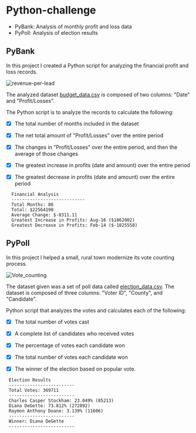 # Python-challenge

* PyBank: Analysis of monthly profit and loss data
* PyPoll: Analysis of election results

## PyBank

In this project I created a Python script for analyzing the financial profit and loss records. 

![revenue-per-lead](https://user-images.githubusercontent.com/117343047/212153647-cf28bfc3-5b6e-4692-9578-8e2f0e6f4120.png)

The analyzed dataset [budget_data.csv](PyBank/Resources/budget_data.csv) is composed of two columns: "Date" and "Profit/Losses".

The Python script is to analyze the records to calculate the following:

  - [x] The total number of months included in the dataset

  - [x] The net total amount of "Profit/Losses" over the entire period

  - [x] The changes in "Profit/Losses" over the entire period, and then the average of those changes

  - [x] The greatest increase in profits (date and amount) over the entire period

  - [x] The greatest decrease in profits (date and amount) over the entire period

```text
  Financial Analysis
  ----------------------------
  Total Months: 86
  Total: $22564198
  Average Change: $-8311.11
  Greatest Increase in Profits: Aug-16 ($1862002)
  Greatest Decrease in Profits: Feb-14 ($-1825558)
  ```


  ## PyPoll
  In this project I helped a small, rural town modernize its vote counting process.

  ![Vote_counting](https://user-images.githubusercontent.com/117343047/212500741-fb255598-793b-4c30-87c6-cb6e21302100.png)

The dataset given was a set of poll data called [election_data.csv](PyPoll/Resources/election_data.csv). The dataset is composed of three columns: "Voter ID", "County", and "Candidate".

Python script that analyzes the votes and calculates each of the following:

  - [x] The total number of votes cast

  - [x] A complete list of candidates who received votes

  - [x] The percentage of votes each candidate won

  - [x] The total number of votes each candidate won

  - [x] The winner of the election based on popular vote.


 ```text
  Election Results
  -------------------------
  Total Votes: 369711
  -------------------------
  Charles Casper Stockham: 23.049% (85213)
  Diana DeGette: 73.812% (272892)
  Raymon Anthony Doane: 3.139% (11606)
  -------------------------
  Winner: Diana DeGette
  -------------------------
  ```